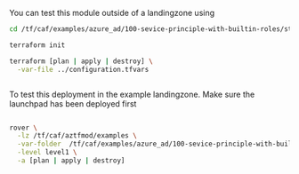You can test this module outside of a landingzone using

```bash
cd /tf/caf/examples/azure_ad/100-sevice-principle-with-builtin-roles/standalone

terraform init

terraform [plan | apply | destroy] \
  -var-file ../configuration.tfvars 



```

To test this deployment in the example landingzone. Make sure the launchpad has been deployed first

```bash

rover \
  -lz /tf/caf/aztfmod/examples \
  -var-folder  /tf/caf/examples/azure_ad/100-sevice-principle-with-builtin-roles \
  -level level1 \
  -a [plan | apply | destroy]

```